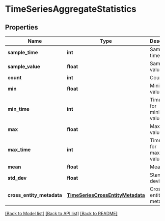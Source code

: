 # TimeSeriesAggregateStatistics

## Properties
Name | Type | Description | Notes
------------ | ------------- | ------------- | -------------
**sample_time** | **int** | Sample time | 
**sample_value** | **float** | Sample value | 
**count** | **int** | Count | 
**min** | **float** | Minimum value | 
**min_time** | **int** | Timestamp for minimum value | 
**max** | **float** | Maximum value | 
**max_time** | **int** | Timestamp for maximum value | 
**mean** | **float** | Mean | 
**std_dev** | **float** | Standard deviation | 
**cross_entity_metadata** | [**TimeSeriesCrossEntityMetadata**](TimeSeriesCrossEntityMetadata.md) | Cross-entity metadata | [optional] 

[[Back to Model list]](../README.md#documentation-for-models) [[Back to API list]](../README.md#documentation-for-api-endpoints) [[Back to README]](../README.md)


